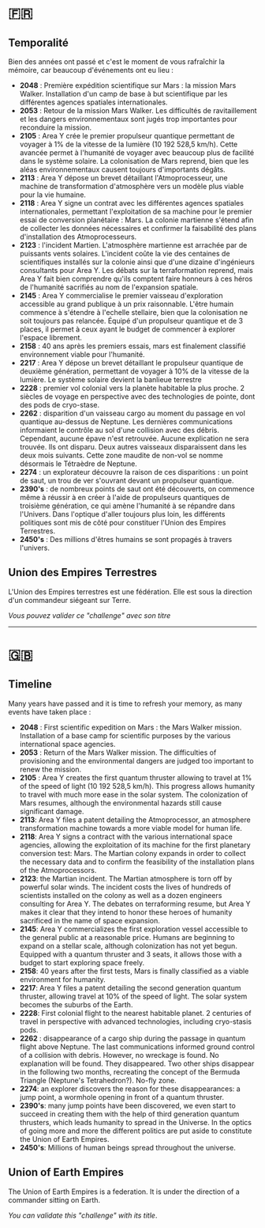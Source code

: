# 🇫🇷 
## Temporalité
Bien des années ont passé et c'est le moment de vous rafraîchir la mémoire, car beaucoup d'événements ont eu lieu :

* **2048** : Première expédition scientifique sur Mars : la mission Mars Walker. Installation d'un camp de base à but scientifique par les différentes agences spatiales internationales.
* **2053** : Retour de la mission Mars Walker. Les difficultés de ravitaillement et les dangers environnementaux sont jugés trop importantes pour reconduire la mission.
* **2105** : Area Y crée le premier propulseur quantique permettant de voyager à 1% de la vitesse de la lumière (10 192 528,5 km/h). Cette avancée permet à l'humanité de voyager avec beaucoup plus de facilité dans le système solaire. La colonisation de Mars reprend, bien que les aléas environnementaux causent toujours d'importants dégâts.
* **2113** : Area Y dépose un brevet détaillant l'Atmoprocesseur, une machine de transformation d'atmosphère vers un modèle plus viable pour la vie humaine.
* **2118** : Area Y signe un contrat avec les différentes agences spatiales internationales, permettant l'exploitation de sa machine pour le premier essai de conversion planétaire : Mars. La colonie martienne s'étend afin de collecter les données nécessaires et confirmer la faisabilité des plans d'installation des Atmoprocesseurs.
* **2123** : l'incident Martien. L'atmosphère martienne est arrachée par de puissants vents solaires. L'incident coûte la vie des centaines de scientifiques installés sur la colonie ainsi que d'une dizaine d'ingénieurs consultants pour Area Y. Les débats sur la terraformation reprend, mais Area Y fait bien comprendre qu'ils comptent faire honneurs à ces héros de l'humanité sacrifiés au nom de l'expansion spatiale.
* **2145** : Area Y commercialise le premier vaisseau d'exploration accessible au grand publique à un prix raisonnable. L'être humain commence à s'étendre à l'echelle stellaire, bien que la colonisation ne soit toujours pas relancée. Équipé d'un propulseur quantique et de 3 places, il permet à ceux ayant le budget de commencer à explorer l'espace librement.
* **2158** : 40 ans après les premiers essais, mars est finalement classifié environnement viable pour l'humanité.
* **2217** : Area Y dépose un brevet détaillant le propulseur quantique de deuxième génération, permettant de voyager à 10% de la vitesse de la lumière. Le système solaire devient la banlieue terrestre
* **2228** : premier vol colonial vers la planète habitable la plus proche. 2 siècles de voyage en perspective avec des technologies de pointe, dont des pods de cryo-stase.
* **2262** : disparition d'un vaisseau cargo au moment du passage en vol quantique au-dessus de Neptune. Les dernières communications informaient le contrôle au sol d'une collision avec des débris. Cependant, aucune épave n'est retrouvée. Aucune explication ne sera trouvée. Ils ont disparu. Deux autres vaisseaux disparaissent dans les deux mois suivants. Cette zone maudite de non-vol se nomme désormais le Tétraèdre de Neptune.
* **2274** : un explorateur découvre la raison de ces disparitions : un point de saut, un trou de ver s'ouvrant devant un propulseur quantique.
* **2390's** : de nombreux points de saut ont été découverts, on commence même à réussir à en créer à l'aide de propulseurs quantiques de troisième génération, ce qui amène l'humanité à se répandre dans l'Univers. Dans l'optique d'aller toujours plus loin, les différents politiques sont mis de côté pour constituer l'Union des Empires Terrestres.
* **2450's** : Des millions d'êtres humains se sont propagés à travers l'univers.

## Union des Empires Terrestres
L'Union des Empires terrestres est une fédération. Elle est sous la direction d'un commandeur siégeant sur Terre.


*Vous pouvez valider ce "challenge" avec son titre*

------------------------------------------------------------------------------------------------------------------------------------------------------------------------------
# 🇬🇧
## Timeline
Many years have passed and it is time to refresh your memory, as many events have taken place :

* **2048** : First scientific expedition on Mars : the Mars Walker mission. Installation of a base camp for scientific purposes by the various international space agencies.
* **2053** : Return of the Mars Walker mission. The difficulties of provisioning and the environmental dangers are judged too important to renew the mission.
* **2105** : Area Y creates the first quantum thruster allowing to travel at 1% of the speed of light (10 192 528,5 km/h). This progress allows humanity to travel with much more ease in the solar system.
	The colonization of Mars resumes, although the environmental hazards still cause significant damage.
* **2113**: Area Y files a patent detailing the Atmoprocessor, an atmosphere transformation machine towards a more viable model for human life.
* **2118**: Area Y signs a contract with the various international space agencies, allowing the exploitation of its machine for the first planetary conversion test: Mars. The Martian colony expands in order to collect the necessary data and to confirm the feasibility of the installation plans of the Atmoprocessors.
* **2123**: the Martian incident. The Martian atmosphere is torn off by powerful solar winds. The incident costs the lives of hundreds of scientists installed on the colony as well as a dozen engineers consulting for Area Y. The debates on terraforming resume, but Area Y makes it clear that they intend to honor these heroes of humanity sacrificed in the name of space expansion.
* **2145**: Area Y commercializes the first exploration vessel accessible to the general public at a reasonable price. Humans are beginning to expand on a stellar scale, although colonization has not yet begun. Equipped with a quantum thruster and 3 seats, it allows those with a budget to start exploring space freely.
* **2158**: 40 years after the first tests, Mars is finally classified as a viable environment for humanity.
* **2217**: Area Y files a patent detailing the second generation quantum thruster, allowing travel at 10% of the speed of light.
	The solar system becomes the suburbs of the Earth.
* **2228**: First colonial flight to the nearest habitable planet. 2 centuries of travel in perspective with advanced technologies, including cryo-stasis pods.
* **2262** : disappearance of a cargo ship during the passage in quantum flight above Neptune. The last communications informed ground control of a collision with debris. However, no wreckage is found. No explanation will be found. They disappeared.
	Two other ships disappear in the following two months, recreating the concept of the Bermuda Triangle (Neptune's Tetrahedron?). No-fly zone.
* **2274**: an explorer discovers the reason for these disappearances: a jump point, a wormhole opening in front of a quantum thruster.
* **2390's**: many jump points have been discovered, we even start to succeed in creating them with the help of third generation quantum thrusters, which leads humanity to spread in the Universe. In the optics of going more and more the different politics are put aside to constitute the Union of Earth Empires.
* **2450's**: Millions of human beings spread throughout the universe.

## Union of Earth Empires
The Union of Earth Empires is a federation. It is under the direction of a commander sitting on Earth.


*You can validate this "challenge" with its title*.
